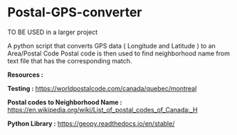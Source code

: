 # Postal-GPS-converter
TO BE USED in a larger project

A python script that converts GPS data ( Longitude and Latitude ) to an Area/Postal Code
Postal code is then used to find neighborhood name from text file that has the corresponding match.


**Resources :**

  **Testing :**
  https://worldpostalcode.com/canada/quebec/montreal

  **Postal codes to Neighborhood Name :**
  https://en.wikipedia.org/wiki/List_of_postal_codes_of_Canada:_H

  **Python Library :**
  https://geopy.readthedocs.io/en/stable/
